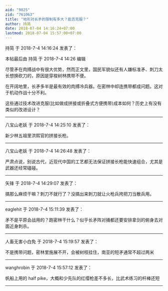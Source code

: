 ```yaml
---
aid: "9025"
zid: "761063"
title: "地形对长矛的限制有多大？能否克服？"
author: 持简
date: 2018-07-04 14:16:24+07:00
lastmod: 2018-07-04 15:57:00+07:00
---
```


持简 于 2018-7-4 14:16:24 发表了：

本帖最后由 持简 于 2018-7-4 14:26 编辑

尽管矛在肉搏战中有很大优势，然而正文里，国民军貌似还有人嫌标准矛、刺刀太长想换砍刀的，原因是穿梭树林携带不便。

在开阔地里，长矛多半是最有效的肉搏冷兵器。在密林中却连携带都成问题。这对于机动作战十分不利。

这些通过技术改进克服(比如做成拼接或折叠式方便携带)成本如何？历史上有没有类似的改进设计？

---

八宝山老妖 于 2018-7-4 14:25:10 发表了：

新少林五祖里洪熙官的拼接长枪。

---

八宝山老妖 于 2018-7-4 14:26:48 发表了：

严肃点说，别说古代，近现代中国的工艺都无法保证拼接长枪能快速组合，尤其是武器还经常磕碰。

---

矢锋 于 2018-7-4 14:29:07 发表了：

搞那么麻烦干嘛？刺刀不就行了？没搞出来刺刀就让火枪兵挎把刀当散兵用。

---

eaglehit 于 2018-7-4 15:11:39 发表了：

矛不是平原会战用的？跑密林干什么？似乎长矛阵对捅都还要安排拿剑的俯身去对面近身刺杀。

---

人畜无害小白免 于 2018-7-4 15:19:57 发表了：

不是携带问题，密林里施展不开，会被树枝挂住，南亚的短矛通常不超过两米

---

wanghrobin 于 2018-7-4 15:57:12 发表了：

帆船上用的 half pike，大概和少先队的红缨枪差不多长，比武术练习的杆棒还短

---

